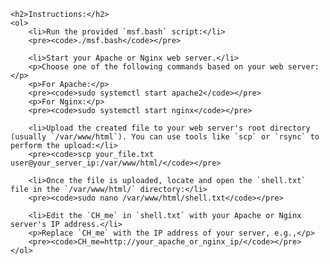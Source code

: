     <h2>Instructions:</h2>
    <ol>
        <li>Run the provided `msf.bash` script:</li>
        <pre><code>./msf.bash</code></pre>

        <li>Start your Apache or Nginx web server.</li>
        <p>Choose one of the following commands based on your web server:</p>
        <p>For Apache:</p>
        <pre><code>sudo systemctl start apache2</code></pre>
        <p>For Nginx:</p>
        <pre><code>sudo systemctl start nginx</code></pre>

        <li>Upload the created file to your web server's root directory (usually `/var/www/html`). You can use tools like `scp` or `rsync` to perform the upload:</li>
        <pre><code>scp your_file.txt user@your_server_ip:/var/www/html/</code></pre>

        <li>Once the file is uploaded, locate and open the `shell.txt` file in the `/var/www/html/` directory:</li>
        <pre><code>sudo nano /var/www/html/shell.txt</code></pre>

        <li>Edit the `CH_me` in `shell.txt` with your Apache or Nginx server's IP address.</li>
        <p>Replace `CH_me` with the IP address of your server, e.g.,</p>
        <pre><code>CH_me=http://your_apache_or_nginx_ip/</code></pre>
    </ol>
